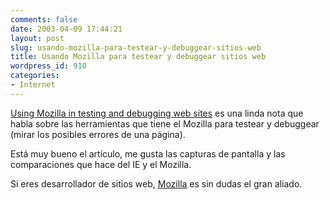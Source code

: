```yaml
---
comments: false
date: 2003-04-09 17:44:21
layout: post
slug: usando-mozilla-para-testear-y-debuggear-sitios-web
title: Usando Mozilla para testear y debuggear sitios web
wordpress_id: 910
categories:
- Internet
---
```


[Using Mozilla in testing and debugging web sites](http://gemal.dk/mozilla/mozdev.html) es una linda nota que habla sobre las herramientas que tiene el Mozilla para testear y debuggear (mirar los posibles errores de una página).





Está muy bueno el artículo, me gusta las capturas de pantalla y las comparaciones que hace del IE y el Mozilla.





Si eres desarrollador de sitios web, [Mozilla](http://www.mozilla.org) es sin dudas el gran aliado.




 
